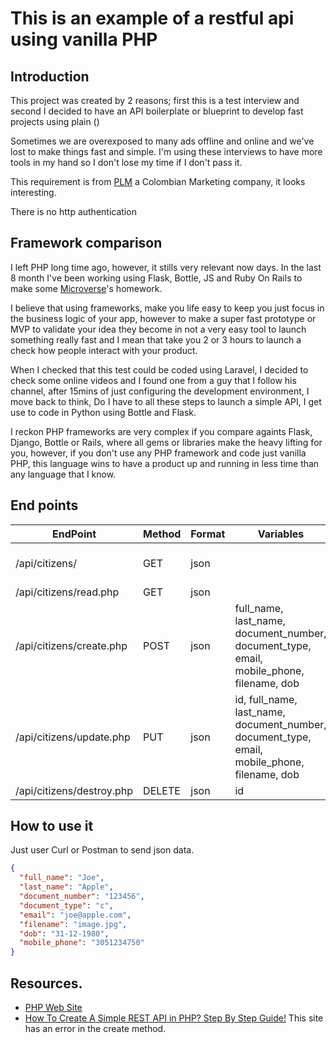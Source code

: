 # This is an example of a restful api using vanilla PHP

## Introduction

This project was created by 2 reasons; first this is a test interview and second
I decided to have an API boilerplate or blueprint to develop fast projects
using plain ()

Sometimes we are overexposed to many ads offline and online and we've lost to make
things fast and simple. I'm using these interviews to have more tools in my hand
so I don't lose my time if I don't pass it.

This requirement is from [PLM](https://www.plm.com.co/) a Colombian Marketing
company, it looks interesting.

There is no http authentication

## Framework comparison

I left PHP long time ago, however, it stills very relevant now days. In the last
8 month I've been working using Flask, Bottle, JS and Ruby On Rails to make some
[Microverse](https://microverse.org)'s homework.

I believe that using frameworks, make you life easy to keep you just focus in the business
logic of your app, however to make a super fast prototype or MVP to validate your
idea they become in not a very easy tool to launch something really fast and I mean
that take you 2 or 3 hours to launch a check how people interact with your product.

When I checked that this test could be coded using Laravel, I decided to check
some online videos and I found one from a guy that I follow his channel, after 15mins
of just configuring the development environment, I move back to think, Do I have
to all these steps to launch a simple API, I get use to code in Python using Bottle and
Flask.

I reckon PHP frameworks are very complex if you compare againts Flask, Django, Bottle or
Rails, where all gems or libraries make the heavy lifting for you, however, if you
don't use any PHP framework and code just vanilla PHP, this language wins to have
a product up and running in less time than any language that I know.

## End points

| EndPoint | Method | Format | Variables | Comments
|-|-|-|-|-
/api/citizens/ | GET | json | | By default redirect to read.php
/api/citizens/read.php | GET | json |  |
/api/citizens/create.php | POST | json | full_name, last_name, document_number, document_type, email, mobile_phone, filename, dob | **document_type** -> c = "document", p = "passport", t = "identification card"
/api/citizens/update.php | PUT | json | id, full_name, last_name, document_number, document_type, email, mobile_phone, filename, dob |
/api/citizens/destroy.php | DELETE | json | id |

## How to use it

Just user Curl or Postman to send json data.

```json
{
  "full_name": "Joe",
  "last_name": "Apple",
  "document_number": "123456",
  "document_type": "c",
  "email": "joe@apple.com",
  "filename": "image.jpg",
  "dob": "31-12-1980",
  "mobile_phone": "3051234750"
}
```

## Resources.

- [PHP Web Site](http://php.net/)
- [How To Create A Simple REST API in PHP? Step By Step Guide!](https://www.codeofaninja.com/2017/02/create-simple-rest-api-in-php.html)
 This site has an error in the create method.

